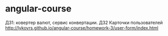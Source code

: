# angular-course

ДЗ1: ковертер валют, сервис конвертации.
ДЗ2 Карточки пользователей http://lykovrs.github.io/angular-course/homework-3/user-form/index.html